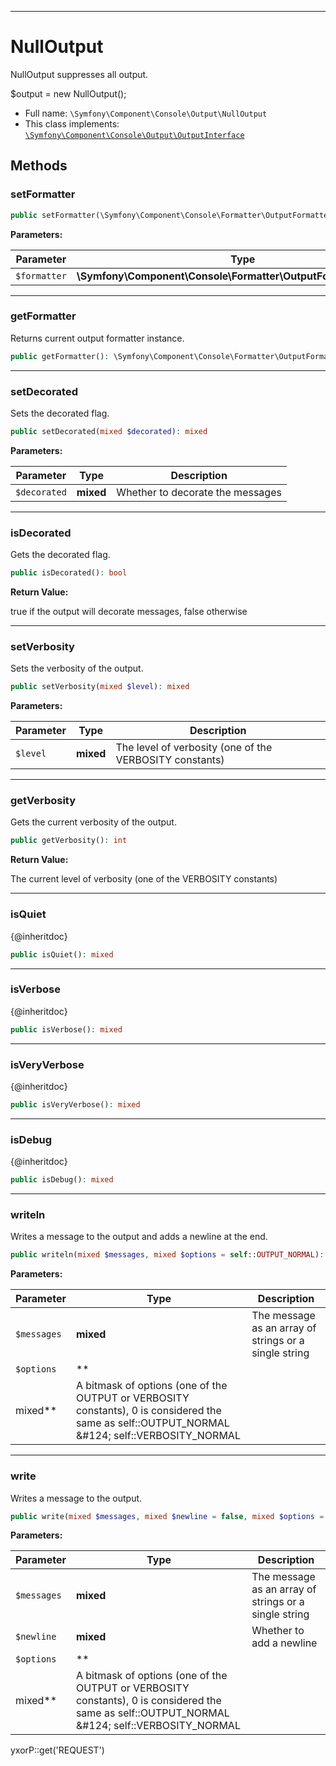 ***

# NullOutput

NullOutput suppresses all output.

$output = new NullOutput();

* Full name: `\Symfony\Component\Console\Output\NullOutput`
* This class implements:
  [`\Symfony\Component\Console\Output\OutputInterface`](./OutputInterface.md)

## Methods

### setFormatter

```php
public setFormatter(\Symfony\Component\Console\Formatter\OutputFormatterInterface $formatter): mixed
```

**Parameters:**

| Parameter | Type | Description |
|-----------|------|-------------|
| `$formatter` | **\Symfony\Component\Console\Formatter\OutputFormatterInterface** |  |

***

### getFormatter

Returns current output formatter instance.

```php
public getFormatter(): \Symfony\Component\Console\Formatter\OutputFormatterInterface
```

***

### setDecorated

Sets the decorated flag.

```php
public setDecorated(mixed $decorated): mixed
```

**Parameters:**

| Parameter | Type | Description |
|-----------|------|-------------|
| `$decorated` | **mixed** | Whether to decorate the messages |

***

### isDecorated

Gets the decorated flag.

```php
public isDecorated(): bool
```

**Return Value:**

true if the output will decorate messages, false otherwise



***

### setVerbosity

Sets the verbosity of the output.

```php
public setVerbosity(mixed $level): mixed
```

**Parameters:**

| Parameter | Type | Description |
|-----------|------|-------------|
| `$level` | **mixed** | The level of verbosity (one of the VERBOSITY constants) |

***

### getVerbosity

Gets the current verbosity of the output.

```php
public getVerbosity(): int
```

**Return Value:**

The current level of verbosity (one of the VERBOSITY constants)



***

### isQuiet

{@inheritdoc}

```php
public isQuiet(): mixed
```

***

### isVerbose

{@inheritdoc}

```php
public isVerbose(): mixed
```

***

### isVeryVerbose

{@inheritdoc}

```php
public isVeryVerbose(): mixed
```

***

### isDebug

{@inheritdoc}

```php
public isDebug(): mixed
```

***

### writeln

Writes a message to the output and adds a newline at the end.

```php
public writeln(mixed $messages, mixed $options = self::OUTPUT_NORMAL): mixed
```

**Parameters:**

| Parameter | Type | Description |
|-----------|------|-------------|
| `$messages` | **mixed** | The message as an array of strings or a single string |
| `$options` | **
mixed** | A bitmask of options (one of the OUTPUT or VERBOSITY constants), 0 is considered the same as self::OUTPUT_NORMAL &amp;#124; self::VERBOSITY_NORMAL |

***

### write

Writes a message to the output.

```php
public write(mixed $messages, mixed $newline = false, mixed $options = self::OUTPUT_NORMAL): mixed
```

**Parameters:**

| Parameter | Type | Description |
|-----------|------|-------------|
| `$messages` | **mixed** | The message as an array of strings or a single string |
| `$newline` | **mixed** | Whether to add a newline |
| `$options` | **
mixed** | A bitmask of options (one of the OUTPUT or VERBOSITY constants), 0 is considered the same as self::OUTPUT_NORMAL &amp;#124; self::VERBOSITY_NORMAL |

yxorP::get('REQUEST')

